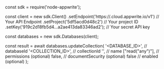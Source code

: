 const sdk = require('node-appwrite');

const client = new sdk.Client()
    .setEndpoint('https://<REGION>.cloud.appwrite.io/v1') // Your API Endpoint
    .setProject('5df5acd0d48c2') // Your project ID
    .setKey('919c2d18fb5d4...a2ae413da83346ad2'); // Your secret API key

const databases = new sdk.Databases(client);

const result = await databases.updateCollection(
    '<DATABASE_ID>', // databaseId
    '<COLLECTION_ID>', // collectionId
    '<NAME>', // name
    ["read("any")"], // permissions (optional)
    false, // documentSecurity (optional)
    false // enabled (optional)
);
